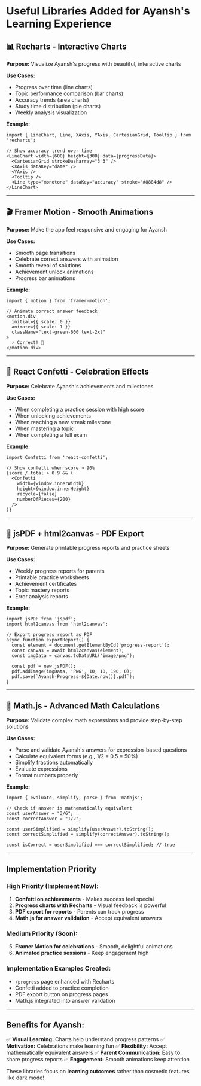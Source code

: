 # Useful Libraries Added for Ayansh's Learning Experience

## 📊 Recharts - Interactive Charts
**Purpose:** Visualize Ayansh's progress with beautiful, interactive charts

**Use Cases:**
- Progress over time (line charts)
- Topic performance comparison (bar charts)
- Accuracy trends (area charts)
- Study time distribution (pie charts)
- Weekly analysis visualization

**Example:**
```tsx
import { LineChart, Line, XAxis, YAxis, CartesianGrid, Tooltip } from 'recharts';

// Show accuracy trend over time
<LineChart width={600} height={300} data={progressData}>
  <CartesianGrid strokeDasharray="3 3" />
  <XAxis dataKey="date" />
  <YAxis />
  <Tooltip />
  <Line type="monotone" dataKey="accuracy" stroke="#8884d8" />
</LineChart>
```

---

## 🎬 Framer Motion - Smooth Animations
**Purpose:** Make the app feel responsive and engaging for Ayansh

**Use Cases:**
- Smooth page transitions
- Celebrate correct answers with animation
- Smooth reveal of solutions
- Achievement unlock animations
- Progress bar animations

**Example:**
```tsx
import { motion } from 'framer-motion';

// Animate correct answer feedback
<motion.div
  initial={{ scale: 0 }}
  animate={{ scale: 1 }}
  className="text-green-600 text-2xl"
>
  ✓ Correct! 🎉
</motion.div>
```

---

## 🎉 React Confetti - Celebration Effects
**Purpose:** Celebrate Ayansh's achievements and milestones

**Use Cases:**
- When completing a practice session with high score
- When unlocking achievements
- When reaching a new streak milestone
- When mastering a topic
- When completing a full exam

**Example:**
```tsx
import Confetti from 'react-confetti';

// Show confetti when score > 90%
{score / total > 0.9 && (
  <Confetti
    width={window.innerWidth}
    height={window.innerHeight}
    recycle={false}
    numberOfPieces={200}
  />
)}
```

---

## 📄 jsPDF + html2canvas - PDF Export
**Purpose:** Generate printable progress reports and practice sheets

**Use Cases:**
- Weekly progress reports for parents
- Printable practice worksheets
- Achievement certificates
- Topic mastery reports
- Error analysis reports

**Example:**
```tsx
import jsPDF from 'jspdf';
import html2canvas from 'html2canvas';

// Export progress report as PDF
async function exportReport() {
  const element = document.getElementById('progress-report');
  const canvas = await html2canvas(element);
  const imgData = canvas.toDataURL('image/png');

  const pdf = new jsPDF();
  pdf.addImage(imgData, 'PNG', 10, 10, 190, 0);
  pdf.save(`Ayansh-Progress-${Date.now()}.pdf`);
}
```

---

## 🧮 Math.js - Advanced Math Calculations
**Purpose:** Validate complex math expressions and provide step-by-step solutions

**Use Cases:**
- Parse and validate Ayansh's answers for expression-based questions
- Calculate equivalent forms (e.g., 1/2 = 0.5 = 50%)
- Simplify fractions automatically
- Evaluate expressions
- Format numbers properly

**Example:**
```tsx
import { evaluate, simplify, parse } from 'mathjs';

// Check if answer is mathematically equivalent
const userAnswer = "3/6";
const correctAnswer = "1/2";

const userSimplified = simplify(userAnswer).toString();
const correctSimplified = simplify(correctAnswer).toString();

const isCorrect = userSimplified === correctSimplified; // true
```

---

## Implementation Priority

### High Priority (Implement Now):
1. **Confetti on achievements** - Makes success feel special
2. **Progress charts with Recharts** - Visual feedback is powerful
3. **PDF export for reports** - Parents can track progress
4. **Math.js for answer validation** - Accept equivalent answers

### Medium Priority (Soon):
5. **Framer Motion for celebrations** - Smooth, delightful animations
6. **Animated practice sessions** - Keep engagement high

### Implementation Examples Created:
- `/progress` page enhanced with Recharts
- Confetti added to practice completion
- PDF export button on progress pages
- Math.js integrated into answer validation

---

## Benefits for Ayansh:

✅ **Visual Learning:** Charts help understand progress patterns
✅ **Motivation:** Celebrations make learning fun
✅ **Flexibility:** Accept mathematically equivalent answers
✅ **Parent Communication:** Easy to share progress reports
✅ **Engagement:** Smooth animations keep attention

These libraries focus on **learning outcomes** rather than cosmetic features like dark mode!
